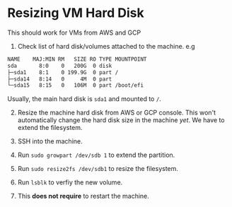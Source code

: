 # Resizing VM Hard Disk

This should work for VMs from AWS and GCP

1. Check list of hard disk/volumes attached to the machine. e.g

```bash
NAME    MAJ:MIN RM   SIZE RO TYPE MOUNTPOINT
sda       8:0    0   200G  0 disk 
├─sda1    8:1    0 199.9G  0 part /
├─sda14   8:14   0     4M  0 part 
└─sda15   8:15   0   106M  0 part /boot/efi
```
Usually, the main hard disk is `sda1` and mounted to `/`.


2. Resize the machine hard disk from AWS or GCP console. This won't automatically change the hard disk size in the machine _yet_. We have to extend the filesystem.
3. SSH into the machine.

4. Run `sudo growpart /dev/sdb 1` to extend the partition.
5. Run `sudo resize2fs /dev/sdb1` to resize the filesystem.
6. Run `lsblk` to verfiy the new volume.
7. This **does not require** to restart the machine.

